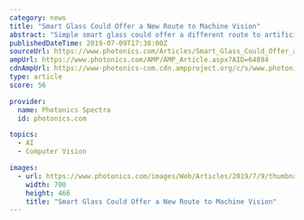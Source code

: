 ```yaml
---
category: news
title: "Smart Glass Could Offer a New Route to Machine Vision"
abstract: "Simple smart glass could offer a different route to artificial vision. Courtesy of University of Wisconsin-Madison. The practical use of computer vision in embedded systems that analyze system surroundings through digital processing and intelligent algorithms."
publishedDateTime: 2019-07-09T17:38:00Z
sourceUrl: https://www.photonics.com/Articles/Smart_Glass_Could_Offer_a_New_Route_to_Machine/a64894
ampUrl: https://www.photonics.com/AMP/AMP_Article.aspx?AID=64894
cdnAmpUrl: https://www-photonics-com.cdn.ampproject.org/c/s/www.photonics.com/AMP/AMP_Article.aspx?AID=64894
type: article
score: 56

provider:
  name: Photonics Spectra
  id: photonics.com

topics:
  - AI
  - Computer Vision

images:
  - url: https://www.photonics.com/images/Web/Articles/2019/7/9/thumbnail_64894.jpg
    width: 700
    height: 466
    title: "Smart Glass Could Offer a New Route to Machine Vision"
---
```

